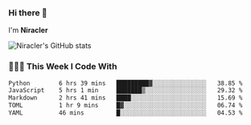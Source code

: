 ### Hi there 👋

I'm **Niracler**

![Niracler's GitHub stats](https://github-readme-stats.vercel.app/api?username=Niracler&show_icons=true)


### 👨🏻‍💻 This Week I Code With

<!--START_SECTION:waka-->

```txt
Python        6 hrs 39 mins   █████████▓░░░░░░░░░░░░░░░   38.85 %
JavaScript    5 hrs 1 min     ███████▒░░░░░░░░░░░░░░░░░   29.32 %
Markdown      2 hrs 41 mins   ████░░░░░░░░░░░░░░░░░░░░░   15.69 %
TOML          1 hr 9 mins     █▓░░░░░░░░░░░░░░░░░░░░░░░   06.74 %
YAML          46 mins         █░░░░░░░░░░░░░░░░░░░░░░░░   04.53 %
```

<!--END_SECTION:waka-->
